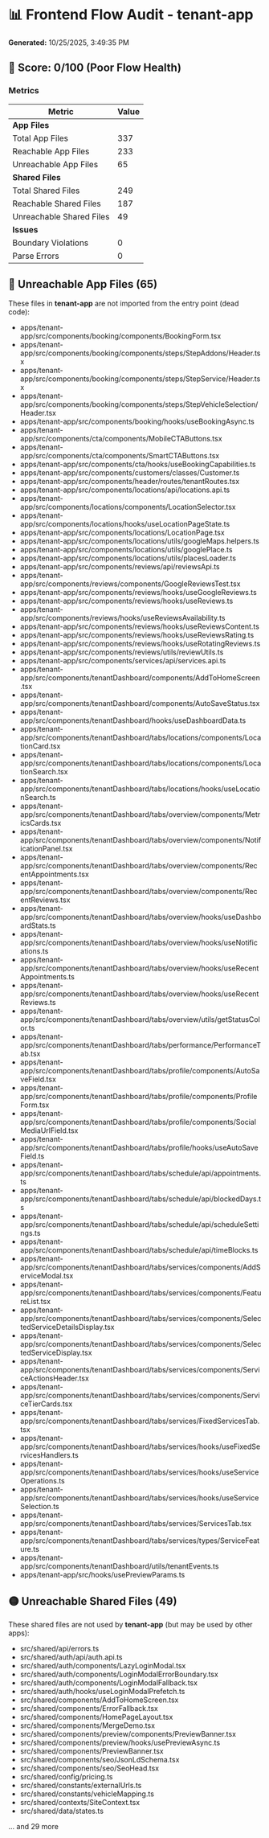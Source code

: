 # 📊 Frontend Flow Audit - tenant-app

**Generated:** 10/25/2025, 3:49:35 PM

## 🔴 Score: 0/100 (Poor Flow Health)

### Metrics

| Metric | Value |
|--------|-------|
| **App Files** | |
| Total App Files | 337 |
| Reachable App Files | 233 |
| Unreachable App Files | 65 |
| **Shared Files** | |
| Total Shared Files | 249 |
| Reachable Shared Files | 187 |
| Unreachable Shared Files | 49 |
| **Issues** | |
| Boundary Violations | 0 |
| Parse Errors | 0 |

## 🔴 Unreachable App Files (65)

These files in **tenant-app** are not imported from the entry point (dead code):

- apps/tenant-app/src/components/booking/components/BookingForm.tsx
- apps/tenant-app/src/components/booking/components/steps/StepAddons/Header.tsx
- apps/tenant-app/src/components/booking/components/steps/StepService/Header.tsx
- apps/tenant-app/src/components/booking/components/steps/StepVehicleSelection/Header.tsx
- apps/tenant-app/src/components/booking/hooks/useBookingAsync.ts
- apps/tenant-app/src/components/cta/components/MobileCTAButtons.tsx
- apps/tenant-app/src/components/cta/components/SmartCTAButtons.tsx
- apps/tenant-app/src/components/cta/hooks/useBookingCapabilities.ts
- apps/tenant-app/src/components/customers/classes/Customer.ts
- apps/tenant-app/src/components/header/routes/tenantRoutes.tsx
- apps/tenant-app/src/components/locations/api/locations.api.ts
- apps/tenant-app/src/components/locations/components/LocationSelector.tsx
- apps/tenant-app/src/components/locations/hooks/useLocationPageState.ts
- apps/tenant-app/src/components/locations/LocationPage.tsx
- apps/tenant-app/src/components/locations/utils/googleMaps.helpers.ts
- apps/tenant-app/src/components/locations/utils/googlePlace.ts
- apps/tenant-app/src/components/locations/utils/placesLoader.ts
- apps/tenant-app/src/components/reviews/api/reviewsApi.ts
- apps/tenant-app/src/components/reviews/components/GoogleReviewsTest.tsx
- apps/tenant-app/src/components/reviews/hooks/useGoogleReviews.ts
- apps/tenant-app/src/components/reviews/hooks/useReviews.ts
- apps/tenant-app/src/components/reviews/hooks/useReviewsAvailability.ts
- apps/tenant-app/src/components/reviews/hooks/useReviewsContent.ts
- apps/tenant-app/src/components/reviews/hooks/useReviewsRating.ts
- apps/tenant-app/src/components/reviews/hooks/useRotatingReviews.ts
- apps/tenant-app/src/components/reviews/utils/reviewUtils.ts
- apps/tenant-app/src/components/services/api/services.api.ts
- apps/tenant-app/src/components/tenantDashboard/components/AddToHomeScreen.tsx
- apps/tenant-app/src/components/tenantDashboard/components/AutoSaveStatus.tsx
- apps/tenant-app/src/components/tenantDashboard/hooks/useDashboardData.ts
- apps/tenant-app/src/components/tenantDashboard/tabs/locations/components/LocationCard.tsx
- apps/tenant-app/src/components/tenantDashboard/tabs/locations/components/LocationSearch.tsx
- apps/tenant-app/src/components/tenantDashboard/tabs/locations/hooks/useLocationSearch.ts
- apps/tenant-app/src/components/tenantDashboard/tabs/overview/components/MetricsCards.tsx
- apps/tenant-app/src/components/tenantDashboard/tabs/overview/components/NotificationPanel.tsx
- apps/tenant-app/src/components/tenantDashboard/tabs/overview/components/RecentAppointments.tsx
- apps/tenant-app/src/components/tenantDashboard/tabs/overview/components/RecentReviews.tsx
- apps/tenant-app/src/components/tenantDashboard/tabs/overview/hooks/useDashboardStats.ts
- apps/tenant-app/src/components/tenantDashboard/tabs/overview/hooks/useNotifications.ts
- apps/tenant-app/src/components/tenantDashboard/tabs/overview/hooks/useRecentAppointments.ts
- apps/tenant-app/src/components/tenantDashboard/tabs/overview/hooks/useRecentReviews.ts
- apps/tenant-app/src/components/tenantDashboard/tabs/overview/utils/getStatusColor.ts
- apps/tenant-app/src/components/tenantDashboard/tabs/performance/PerformanceTab.tsx
- apps/tenant-app/src/components/tenantDashboard/tabs/profile/components/AutoSaveField.tsx
- apps/tenant-app/src/components/tenantDashboard/tabs/profile/components/ProfileForm.tsx
- apps/tenant-app/src/components/tenantDashboard/tabs/profile/components/SocialMediaUrlField.tsx
- apps/tenant-app/src/components/tenantDashboard/tabs/profile/hooks/useAutoSaveField.ts
- apps/tenant-app/src/components/tenantDashboard/tabs/schedule/api/appointments.ts
- apps/tenant-app/src/components/tenantDashboard/tabs/schedule/api/blockedDays.ts
- apps/tenant-app/src/components/tenantDashboard/tabs/schedule/api/scheduleSettings.ts
- apps/tenant-app/src/components/tenantDashboard/tabs/schedule/api/timeBlocks.ts
- apps/tenant-app/src/components/tenantDashboard/tabs/services/components/AddServiceModal.tsx
- apps/tenant-app/src/components/tenantDashboard/tabs/services/components/FeatureList.tsx
- apps/tenant-app/src/components/tenantDashboard/tabs/services/components/SelectedServiceDetailsDisplay.tsx
- apps/tenant-app/src/components/tenantDashboard/tabs/services/components/SelectedServiceDisplay.tsx
- apps/tenant-app/src/components/tenantDashboard/tabs/services/components/ServiceActionsHeader.tsx
- apps/tenant-app/src/components/tenantDashboard/tabs/services/components/ServiceTierCards.tsx
- apps/tenant-app/src/components/tenantDashboard/tabs/services/FixedServicesTab.tsx
- apps/tenant-app/src/components/tenantDashboard/tabs/services/hooks/useFixedServicesHandlers.ts
- apps/tenant-app/src/components/tenantDashboard/tabs/services/hooks/useServiceOperations.ts
- apps/tenant-app/src/components/tenantDashboard/tabs/services/hooks/useServiceSelection.ts
- apps/tenant-app/src/components/tenantDashboard/tabs/services/ServicesTab.tsx
- apps/tenant-app/src/components/tenantDashboard/tabs/services/types/ServiceFeature.ts
- apps/tenant-app/src/components/tenantDashboard/utils/tenantEvents.ts
- apps/tenant-app/src/hooks/usePreviewParams.ts

## 🟡 Unreachable Shared Files (49)

These shared files are not used by **tenant-app** (but may be used by other apps):

- src/shared/api/errors.ts
- src/shared/auth/api/auth.api.ts
- src/shared/auth/components/LazyLoginModal.tsx
- src/shared/auth/components/LoginModalErrorBoundary.tsx
- src/shared/auth/components/LoginModalFallback.tsx
- src/shared/auth/hooks/useLoginModalPrefetch.ts
- src/shared/components/AddToHomeScreen.tsx
- src/shared/components/ErrorFallback.tsx
- src/shared/components/HomePageLayout.tsx
- src/shared/components/MergeDemo.tsx
- src/shared/components/preview/components/PreviewBanner.tsx
- src/shared/components/preview/hooks/usePreviewAsync.ts
- src/shared/components/PreviewBanner.tsx
- src/shared/components/seo/JsonLdSchema.tsx
- src/shared/components/seo/SeoHead.tsx
- src/shared/config/pricing.ts
- src/shared/constants/externalUrls.ts
- src/shared/constants/vehicleMapping.ts
- src/shared/contexts/SiteContext.tsx
- src/shared/data/states.ts

... and 29 more


